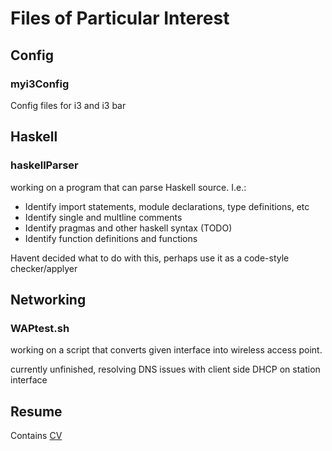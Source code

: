# Files of Particular Interest

## Config

### myi3Config

Config files for i3 and i3 bar

## Haskell

### haskellParser

working on a program that can parse Haskell source. I.e.:

  + Identify import statements, module declarations, type definitions, etc
  + Identify single and multline comments
  + Identify pragmas and other haskell syntax (TODO)
  + Identify function definitions and functions

Havent decided what to do with this, perhaps use it as a code-style checker/applyer

## Networking

### WAPtest.sh

working on a script that converts given interface into wireless access point.

currently unfinished, resolving DNS issues with client side DHCP on station interface

## Resume

Contains [CV](./Resume/CV.pdf)
